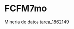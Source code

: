 # FCFM7mo
Mineria de datos
[tarea_1862149](https://github.com/OpheliaVlzqz/MineriaDatos/blob/main/BasesDeDatos.pdf)

